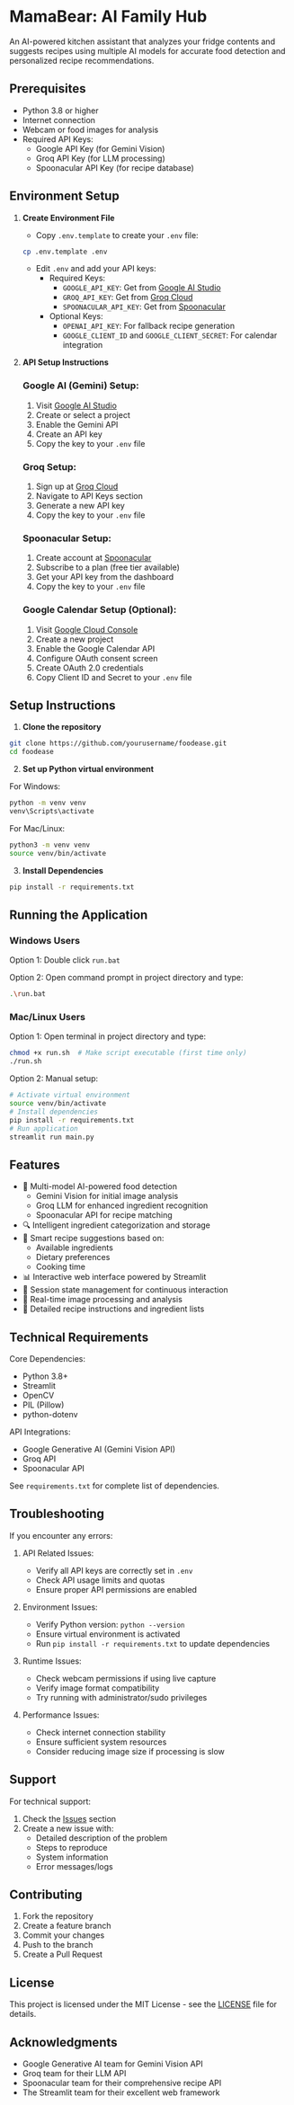 # MamaBear: AI Family Hub

An AI-powered kitchen assistant that analyzes your fridge contents and suggests recipes using multiple AI models for accurate food detection and personalized recipe recommendations.

## Prerequisites

- Python 3.8 or higher
- Internet connection
- Webcam or food images for analysis
- Required API Keys:
  - Google API Key (for Gemini Vision)
  - Groq API Key (for LLM processing)
  - Spoonacular API Key (for recipe database)

## Environment Setup

1. **Create Environment File**
   - Copy `.env.template` to create your `.env` file:
   ```bash
   cp .env.template .env
   ```
   - Edit `.env` and add your API keys:
     - Required Keys:
       - `GOOGLE_API_KEY`: Get from [Google AI Studio](https://makersuite.google.com/app/apikey)
       - `GROQ_API_KEY`: Get from [Groq Cloud](https://console.groq.com/)
       - `SPOONACULAR_API_KEY`: Get from [Spoonacular](https://spoonacular.com/food-api)
     - Optional Keys:
       - `OPENAI_API_KEY`: For fallback recipe generation
       - `GOOGLE_CLIENT_ID` and `GOOGLE_CLIENT_SECRET`: For calendar integration

2. **API Setup Instructions**

   ### Google AI (Gemini) Setup:
   1. Visit [Google AI Studio](https://makersuite.google.com/app/apikey)
   2. Create or select a project
   3. Enable the Gemini API
   4. Create an API key
   5. Copy the key to your `.env` file

   ### Groq Setup:
   1. Sign up at [Groq Cloud](https://console.groq.com/)
   2. Navigate to API Keys section
   3. Generate a new API key
   4. Copy the key to your `.env` file

   ### Spoonacular Setup:
   1. Create account at [Spoonacular](https://spoonacular.com/food-api)
   2. Subscribe to a plan (free tier available)
   3. Get your API key from the dashboard
   4. Copy the key to your `.env` file

   ### Google Calendar Setup (Optional):
   1. Visit [Google Cloud Console](https://console.cloud.google.com/)
   2. Create a new project
   3. Enable the Google Calendar API
   4. Configure OAuth consent screen
   5. Create OAuth 2.0 credentials
   6. Copy Client ID and Secret to your `.env` file

## Setup Instructions

1. **Clone the repository**
```bash
git clone https://github.com/yourusername/foodease.git
cd foodease
```

2. **Set up Python virtual environment**

For Windows:
```bash
python -m venv venv
venv\Scripts\activate
```

For Mac/Linux:
```bash
python3 -m venv venv
source venv/bin/activate
```

3. **Install Dependencies**
```bash
pip install -r requirements.txt
```

## Running the Application

### Windows Users
Option 1: Double click `run.bat`

Option 2: Open command prompt in project directory and type:
```bash
.\run.bat
```

### Mac/Linux Users
Option 1: Open terminal in project directory and type:
```bash
chmod +x run.sh  # Make script executable (first time only)
./run.sh
```

Option 2: Manual setup:
```bash
# Activate virtual environment
source venv/bin/activate
# Install dependencies
pip install -r requirements.txt
# Run application
streamlit run main.py
```

## Features

- 📸 Multi-model AI-powered food detection
  - Gemini Vision for initial image analysis
  - Groq LLM for enhanced ingredient recognition
  - Spoonacular API for recipe matching
- 🔍 Intelligent ingredient categorization and storage
- 🍳 Smart recipe suggestions based on:
  - Available ingredients
  - Dietary preferences
  - Cooking time
- 📊 Interactive web interface powered by Streamlit
- 💾 Session state management for continuous interaction
- 🔄 Real-time image processing and analysis
- 📝 Detailed recipe instructions and ingredient lists

## Technical Requirements

Core Dependencies:
- Python 3.8+
- Streamlit
- OpenCV
- PIL (Pillow)
- python-dotenv

API Integrations:
- Google Generative AI (Gemini Vision API)
- Groq API
- Spoonacular API

See `requirements.txt` for complete list of dependencies.

## Troubleshooting

If you encounter any errors:

1. API Related Issues:
   - Verify all API keys are correctly set in `.env`
   - Check API usage limits and quotas
   - Ensure proper API permissions are enabled

2. Environment Issues:
   - Verify Python version: `python --version`
   - Ensure virtual environment is activated
   - Run `pip install -r requirements.txt` to update dependencies

3. Runtime Issues:
   - Check webcam permissions if using live capture
   - Verify image format compatibility
   - Try running with administrator/sudo privileges

4. Performance Issues:
   - Check internet connection stability
   - Ensure sufficient system resources
   - Consider reducing image size if processing is slow

## Support

For technical support:
1. Check the [Issues](https://github.com/yourusername/foodease/issues) section
2. Create a new issue with:
   - Detailed description of the problem
   - Steps to reproduce
   - System information
   - Error messages/logs

## Contributing

1. Fork the repository
2. Create a feature branch
3. Commit your changes
4. Push to the branch
5. Create a Pull Request

## License

This project is licensed under the MIT License - see the [LICENSE](LICENSE) file for details.

## Acknowledgments

- Google Generative AI team for Gemini Vision API
- Groq team for their LLM API
- Spoonacular team for their comprehensive recipe API
- The Streamlit team for their excellent web framework

